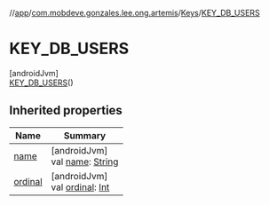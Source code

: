 //[app](../../../../index.md)/[com.mobdeve.gonzales.lee.ong.artemis](../../index.md)/[Keys](../index.md)/[KEY_DB_USERS](index.md)

# KEY_DB_USERS

[androidJvm]\
[KEY_DB_USERS](index.md)()

## Inherited properties

| Name | Summary |
|---|---|
| [name](name.md) | [androidJvm]<br>val [name](name.md): [String](https://kotlinlang.org/api/latest/jvm/stdlib/kotlin/-string/index.html) |
| [ordinal](ordinal.md) | [androidJvm]<br>val [ordinal](ordinal.md): [Int](https://kotlinlang.org/api/latest/jvm/stdlib/kotlin/-int/index.html) |
